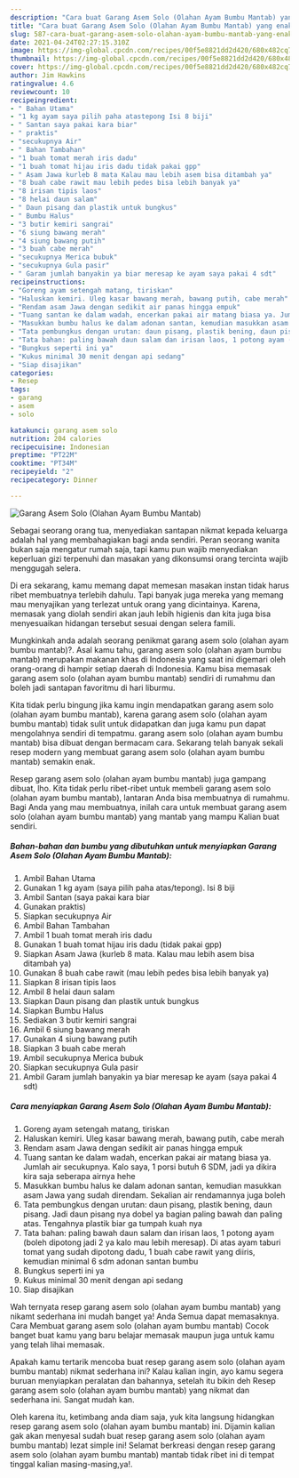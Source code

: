 ```yaml
---
description: "Cara buat Garang Asem Solo (Olahan Ayam Bumbu Mantab) yang enak dan Mudah Dibuat"
title: "Cara buat Garang Asem Solo (Olahan Ayam Bumbu Mantab) yang enak dan Mudah Dibuat"
slug: 587-cara-buat-garang-asem-solo-olahan-ayam-bumbu-mantab-yang-enak-dan-mudah-dibuat
date: 2021-04-24T02:27:15.310Z
image: https://img-global.cpcdn.com/recipes/00f5e8821dd2d420/680x482cq70/garang-asem-solo-olahan-ayam-bumbu-mantab-foto-resep-utama.jpg
thumbnail: https://img-global.cpcdn.com/recipes/00f5e8821dd2d420/680x482cq70/garang-asem-solo-olahan-ayam-bumbu-mantab-foto-resep-utama.jpg
cover: https://img-global.cpcdn.com/recipes/00f5e8821dd2d420/680x482cq70/garang-asem-solo-olahan-ayam-bumbu-mantab-foto-resep-utama.jpg
author: Jim Hawkins
ratingvalue: 4.6
reviewcount: 10
recipeingredient:
- " Bahan Utama"
- "1 kg ayam saya pilih paha atastepong Isi 8 biji"
- " Santan saya pakai kara biar"
- " praktis"
- "secukupnya Air"
- " Bahan Tambahan"
- "1 buah tomat merah iris dadu"
- "1 buah tomat hijau iris dadu tidak pakai gpp"
- " Asam Jawa kurleb 8 mata Kalau mau lebih asem bisa ditambah ya"
- "8 buah cabe rawit mau lebih pedes bisa lebih banyak ya"
- "8 irisan tipis laos"
- "8 helai daun salam"
- " Daun pisang dan plastik untuk bungkus"
- " Bumbu Halus"
- "3 butir kemiri sangrai"
- "6 siung bawang merah"
- "4 siung bawang putih"
- "3 buah cabe merah"
- "secukupnya Merica bubuk"
- "secukupnya Gula pasir"
- " Garam jumlah banyakin ya biar meresap ke ayam saya pakai 4 sdt"
recipeinstructions:
- "Goreng ayam setengah matang, tiriskan"
- "Haluskan kemiri. Uleg kasar bawang merah, bawang putih, cabe merah"
- "Rendam asam Jawa dengan sedikit air panas hingga empuk"
- "Tuang santan ke dalam wadah, encerkan pakai air matang biasa ya. Jumlah air secukupnya. Kalo saya, 1 porsi butuh 6 SDM, jadi ya dikira kira saja seberapa airnya hehe"
- "Masukkan bumbu halus ke dalam adonan santan, kemudian masukkan asam Jawa yang sudah direndam. Sekalian air rendamannya juga boleh"
- "Tata pembungkus dengan urutan: daun pisang, plastik bening, daun pisang. Jadi daun pisang nya dobel ya bagian paling bawah dan paling atas. Tengahnya plastik biar ga tumpah kuah nya"
- "Tata bahan: paling bawah daun salam dan irisan laos, 1 potong ayam (boleh dipotong jadi 2 ya kalo mau lebih meresap). Di atas ayam taburi tomat yang sudah dipotong dadu, 1 buah cabe rawit yang diiris, kemudian minimal 6 sdm adonan santan bumbu"
- "Bungkus seperti ini ya"
- "Kukus minimal 30 menit dengan api sedang"
- "Siap disajikan"
categories:
- Resep
tags:
- garang
- asem
- solo

katakunci: garang asem solo 
nutrition: 204 calories
recipecuisine: Indonesian
preptime: "PT22M"
cooktime: "PT34M"
recipeyield: "2"
recipecategory: Dinner

---
```



![Garang Asem Solo (Olahan Ayam Bumbu Mantab)](https://img-global.cpcdn.com/recipes/00f5e8821dd2d420/680x482cq70/garang-asem-solo-olahan-ayam-bumbu-mantab-foto-resep-utama.jpg)

Sebagai seorang orang tua, menyediakan santapan nikmat kepada keluarga adalah hal yang membahagiakan bagi anda sendiri. Peran seorang  wanita bukan saja mengatur rumah saja, tapi kamu pun wajib menyediakan keperluan gizi terpenuhi dan masakan yang dikonsumsi orang tercinta wajib menggugah selera.

Di era  sekarang, kamu memang dapat memesan masakan instan tidak harus ribet membuatnya terlebih dahulu. Tapi banyak juga mereka yang memang mau menyajikan yang terlezat untuk orang yang dicintainya. Karena, memasak yang diolah sendiri akan jauh lebih higienis dan kita juga bisa menyesuaikan hidangan tersebut sesuai dengan selera famili. 



Mungkinkah anda adalah seorang penikmat garang asem solo (olahan ayam bumbu mantab)?. Asal kamu tahu, garang asem solo (olahan ayam bumbu mantab) merupakan makanan khas di Indonesia yang saat ini digemari oleh orang-orang di hampir setiap daerah di Indonesia. Kamu bisa memasak garang asem solo (olahan ayam bumbu mantab) sendiri di rumahmu dan boleh jadi santapan favoritmu di hari liburmu.

Kita tidak perlu bingung jika kamu ingin mendapatkan garang asem solo (olahan ayam bumbu mantab), karena garang asem solo (olahan ayam bumbu mantab) tidak sulit untuk didapatkan dan juga kamu pun dapat mengolahnya sendiri di tempatmu. garang asem solo (olahan ayam bumbu mantab) bisa dibuat dengan bermacam cara. Sekarang telah banyak sekali resep modern yang membuat garang asem solo (olahan ayam bumbu mantab) semakin enak.

Resep garang asem solo (olahan ayam bumbu mantab) juga gampang dibuat, lho. Kita tidak perlu ribet-ribet untuk membeli garang asem solo (olahan ayam bumbu mantab), lantaran Anda bisa membuatnya di rumahmu. Bagi Anda yang mau membuatnya, inilah cara untuk membuat garang asem solo (olahan ayam bumbu mantab) yang mantab yang mampu Kalian buat sendiri.

<!--inarticleads1-->

##### Bahan-bahan dan bumbu yang dibutuhkan untuk menyiapkan Garang Asem Solo (Olahan Ayam Bumbu Mantab):

1. Ambil  Bahan Utama
1. Gunakan 1 kg ayam (saya pilih paha atas/tepong). Isi 8 biji
1. Ambil  Santan (saya pakai kara biar
1. Gunakan  praktis)
1. Siapkan secukupnya Air
1. Ambil  Bahan Tambahan
1. Ambil 1 buah tomat merah iris dadu
1. Gunakan 1 buah tomat hijau iris dadu (tidak pakai gpp)
1. Siapkan  Asam Jawa (kurleb 8 mata. Kalau mau lebih asem bisa ditambah ya)
1. Gunakan 8 buah cabe rawit (mau lebih pedes bisa lebih banyak ya)
1. Siapkan 8 irisan tipis laos
1. Ambil 8 helai daun salam
1. Siapkan  Daun pisang dan plastik untuk bungkus
1. Siapkan  Bumbu Halus
1. Sediakan 3 butir kemiri sangrai
1. Ambil 6 siung bawang merah
1. Gunakan 4 siung bawang putih
1. Siapkan 3 buah cabe merah
1. Ambil secukupnya Merica bubuk
1. Siapkan secukupnya Gula pasir
1. Ambil  Garam jumlah banyakin ya biar meresap ke ayam (saya pakai 4 sdt)




<!--inarticleads2-->

##### Cara menyiapkan Garang Asem Solo (Olahan Ayam Bumbu Mantab):

1. Goreng ayam setengah matang, tiriskan
1. Haluskan kemiri. Uleg kasar bawang merah, bawang putih, cabe merah
1. Rendam asam Jawa dengan sedikit air panas hingga empuk
1. Tuang santan ke dalam wadah, encerkan pakai air matang biasa ya. Jumlah air secukupnya. Kalo saya, 1 porsi butuh 6 SDM, jadi ya dikira kira saja seberapa airnya hehe
1. Masukkan bumbu halus ke dalam adonan santan, kemudian masukkan asam Jawa yang sudah direndam. Sekalian air rendamannya juga boleh
1. Tata pembungkus dengan urutan: daun pisang, plastik bening, daun pisang. Jadi daun pisang nya dobel ya bagian paling bawah dan paling atas. Tengahnya plastik biar ga tumpah kuah nya
1. Tata bahan: paling bawah daun salam dan irisan laos, 1 potong ayam (boleh dipotong jadi 2 ya kalo mau lebih meresap). Di atas ayam taburi tomat yang sudah dipotong dadu, 1 buah cabe rawit yang diiris, kemudian minimal 6 sdm adonan santan bumbu
1. Bungkus seperti ini ya
1. Kukus minimal 30 menit dengan api sedang
1. Siap disajikan




Wah ternyata resep garang asem solo (olahan ayam bumbu mantab) yang nikamt sederhana ini mudah banget ya! Anda Semua dapat memasaknya. Cara Membuat garang asem solo (olahan ayam bumbu mantab) Cocok banget buat kamu yang baru belajar memasak maupun juga untuk kamu yang telah lihai memasak.

Apakah kamu tertarik mencoba buat resep garang asem solo (olahan ayam bumbu mantab) nikmat sederhana ini? Kalau kalian ingin, ayo kamu segera buruan menyiapkan peralatan dan bahannya, setelah itu bikin deh Resep garang asem solo (olahan ayam bumbu mantab) yang nikmat dan sederhana ini. Sangat mudah kan. 

Oleh karena itu, ketimbang anda diam saja, yuk kita langsung hidangkan resep garang asem solo (olahan ayam bumbu mantab) ini. Dijamin kalian gak akan menyesal sudah buat resep garang asem solo (olahan ayam bumbu mantab) lezat simple ini! Selamat berkreasi dengan resep garang asem solo (olahan ayam bumbu mantab) mantab tidak ribet ini di tempat tinggal kalian masing-masing,ya!.

